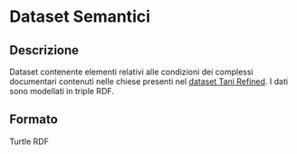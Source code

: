# Dataset Semantici

## Descrizione
Dataset contenente elementi relativi alle condizioni dei complessi documentari contenuti nelle chiese presenti nel [dataset Tani Refined](https://github.com/ggdrll/esame/blob/main/data/csv/datasetTani_refined.csv). I dati sono modellati in triple RDF.

## Formato
Turtle RDF
